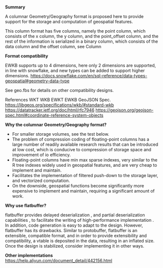 **Summary**

A columnar Geometry/Geography format is proposed here to provide support for the storage and computation of geospatial features.

This column format has five columns, namely the point column, which consists of the x column, the y column, and the point_offset column,
and the rest of the information is serialized in a binary column, which consists of the data column and the offset column, see Column

**Format compatibility**

EWKB supports up to 4 dimensions, here only 2 dimensions are supported, in line with snowflake, and new types can be added to support higher dimensions.
https://docs.snowflake.com/en/sql-reference/data-types-geospatial#geometry-data-type

See geo.fbs for details on other compatibility designs.

References WKT WKB EWKT EWKB GeoJSON Spec.
https://libgeos.org/specifications/wkb/#standard-wkb
https://datatracker.ietf.org/doc/html/rfc7946
https://geojson.org/geojson-spec.html#coordinate-reference-system-objects

**Why the columnar Geometry/Geography format?**

- For smaller storage volumes, see the test below.
- The problem of compression coding of floating-point columns has a large number of readily available research results that can be introduced at low cost,
  which is conducive to compression of storage space and improvement of io efficiency.
- Floating-point columns have min max sparse indexes, very similar to the R tree indexes widely used in geospatial features, and are very cheap to implement and maintain.
- Facilitates the implementation of filtered push-down to the storage layer, and vectorized computation.
- On the downside, geospatial functions become significantly more expensive to implement and maintain, requiring a significant amount of work.

**Why use flatbuffer?**

flatbuffer provides delayed deserialization , and partial deserialization capabilities , to facilitate the writing of high-performance implementation .
In addition, code generation is easy to adapt to the design.
However, flatbuffer has its drawbacks. Similar to protobuffer, flatbuffer is an extensible, compatible format, and in order to provide extensibility and compatibility, a vtable is deposited in the data, resulting in an inflated size.
Once the design is stabilized, consider implementing it in other ways.

**Other implementations**
https://help.aliyun.com/document_detail/442156.html

